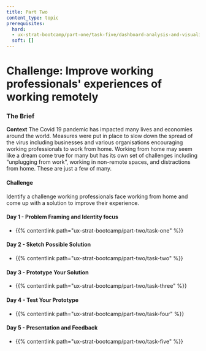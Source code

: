 ```yaml
---
title: Part Two
content_type: topic
prerequisites:
  hard:
  - ux-strat-bootcamp/part-one/task-five/dashboard-analysis-and-visualisation
  soft: []
---
```


# Challenge: Improve working professionals' experiences of working remotely

### The Brief

**Context** 
The Covid 19 pandemic has impacted many lives and economies around the world. Measures were put in place to slow down the spread of the virus including businesses and various organisations encouraging working professionals to work from home. Working from home may seem like a dream come true for many but has its own set of challenges including “unplugging from work”, working in non-remote spaces, and distractions from home. These are just a few of many.   

#### Challenge
Identify a challenge working professionals face working from home and come up with a solution to improve their experience.

#### Day 1 - Problem Framing and Identity focus
- {{% contentlink path="ux-strat-bootcamp/part-two/task-one" %}}


#### Day 2 - Sketch Possible Solution
- {{% contentlink path="ux-strat-bootcamp/part-two/task-two" %}}

#### Day 3 - Prototype Your Solution
- {{% contentlink path="ux-strat-bootcamp/part-two/task-three" %}}

#### Day 4 - Test Your Prototype
- {{% contentlink path="ux-strat-bootcamp/part-two/task-four" %}}

#### Day 5 - Presentation and Feedback
- {{% contentlink path="ux-strat-bootcamp/part-two/task-five" %}}




